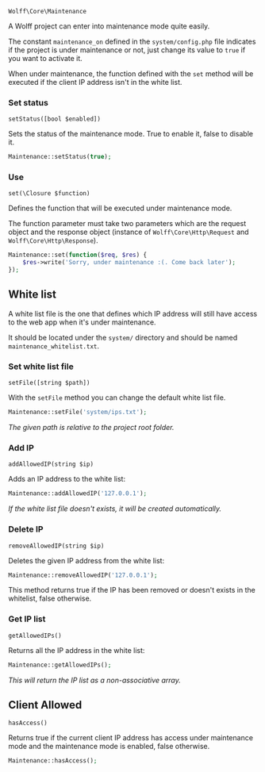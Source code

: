 `Wolff\Core\Maintenance`

A Wolff project can enter into maintenance mode quite easily.

The constant `maintenance_on` defined in the `system/config.php` file indicates if the project is under maintenance or not, just change its value to `true` if you want to activate it.

When under maintenance, the function defined with the `set` method will be executed if the client IP address isn't in the white list.

### Set status

`setStatus([bool $enabled])`

Sets the status of the maintenance mode. True to enable it, false to disable it.

```php
Maintenance::setStatus(true);
```

### Use

`set(\Closure $function)`

Defines the function that will be executed under maintenance mode.

The function parameter must take two parameters which are the request object and the response object (instance of `Wolff\Core\Http\Request` and `Wolff\Core\Http\Response`).

```php
Maintenance::set(function($req, $res) {
    $res->write('Sorry, under maintenance :(. Come back later');
});
```

## White list

A white list file is the one that defines which IP address will still have access to the web app when it's under maintenance.

It should be located under the `system/` directory and should be named `maintenance_whitelist.txt`.

### Set white list file

`setFile([string $path])`

With the `setFile` method you can change the default white list file.

```php
Maintenance::setFile('system/ips.txt');
```

_The given path is relative to the project root folder._

### Add IP

`addAllowedIP(string $ip)`

Adds an IP address to the white list:

```php
Maintenance::addAllowedIP('127.0.0.1');
```

_If the white list file doesn't exists, it will be created automatically._

### Delete IP

`removeAllowedIP(string $ip)`

Deletes the given IP address from the white list:

```php
Maintenance::removeAllowedIP('127.0.0.1');
```

This method returns true if the IP has been removed or doesn't exists in the whitelist, false otherwise.

### Get IP list

`getAllowedIPs()`

Returns all the IP address in the white list:

```php
Maintenance::getAllowedIPs();
```

_This will return the IP list as a non-associative array._

## Client Allowed

`hasAccess()`

Returns true if the current client IP address has access under maintenance mode and the maintenance mode is enabled, false otherwise.

```php
Maintenance::hasAccess();
```

